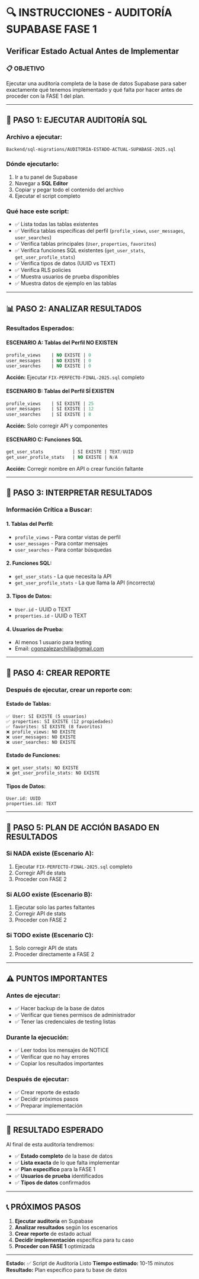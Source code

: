 # 🔍 INSTRUCCIONES - AUDITORÍA SUPABASE FASE 1
## Verificar Estado Actual Antes de Implementar

### 📋 OBJETIVO
Ejecutar una auditoría completa de la base de datos Supabase para saber exactamente qué tenemos implementado y qué falta por hacer antes de proceder con la FASE 1 del plan.

---

## 🚀 PASO 1: EJECUTAR AUDITORÍA SQL

### **Archivo a ejecutar:**
`Backend/sql-migrations/AUDITORIA-ESTADO-ACTUAL-SUPABASE-2025.sql`

### **Dónde ejecutarlo:**
1. Ir a tu panel de Supabase
2. Navegar a **SQL Editor**
3. Copiar y pegar todo el contenido del archivo
4. Ejecutar el script completo

### **Qué hace este script:**
- ✅ Lista todas las tablas existentes
- ✅ Verifica tablas específicas del perfil (`profile_views`, `user_messages`, `user_searches`)
- ✅ Verifica tablas principales (`User`, `properties`, `favorites`)
- ✅ Verifica funciones SQL existentes (`get_user_stats`, `get_user_profile_stats`)
- ✅ Verifica tipos de datos (UUID vs TEXT)
- ✅ Verifica RLS policies
- ✅ Muestra usuarios de prueba disponibles
- ✅ Muestra datos de ejemplo en las tablas

---

## 📊 PASO 2: ANALIZAR RESULTADOS

### **Resultados Esperados:**

#### **ESCENARIO A: Tablas del Perfil NO EXISTEN**
```sql
profile_views    | NO EXISTE | 0
user_messages    | NO EXISTE | 0  
user_searches    | NO EXISTE | 0
```
**Acción:** Ejecutar `FIX-PERFECTO-FINAL-2025.sql` completo

#### **ESCENARIO B: Tablas del Perfil SÍ EXISTEN**
```sql
profile_views    | SÍ EXISTE | 25
user_messages    | SÍ EXISTE | 12
user_searches    | SÍ EXISTE | 8
```
**Acción:** Solo corregir API y componentes

#### **ESCENARIO C: Funciones SQL**
```sql
get_user_stats           | SÍ EXISTE | TEXT/UUID
get_user_profile_stats   | NO EXISTE | N/A
```
**Acción:** Corregir nombre en API o crear función faltante

---

## 🎯 PASO 3: INTERPRETAR RESULTADOS

### **Información Crítica a Buscar:**

#### **1. Tablas del Perfil:**
- `profile_views` - Para contar vistas de perfil
- `user_messages` - Para contar mensajes
- `user_searches` - Para contar búsquedas

#### **2. Funciones SQL:**
- `get_user_stats` - La que necesita la API
- `get_user_profile_stats` - La que llama la API (incorrecta)

#### **3. Tipos de Datos:**
- `User.id` - UUID o TEXT
- `properties.id` - UUID o TEXT

#### **4. Usuarios de Prueba:**
- Al menos 1 usuario para testing
- Email: cgonzalezarchilla@gmail.com

---

## 📝 PASO 4: CREAR REPORTE

### **Después de ejecutar, crear un reporte con:**

#### **Estado de Tablas:**
```
✅ User: SÍ EXISTE (5 usuarios)
✅ properties: SÍ EXISTE (12 propiedades)  
✅ favorites: SÍ EXISTE (8 favoritos)
❌ profile_views: NO EXISTE
❌ user_messages: NO EXISTE
❌ user_searches: NO EXISTE
```

#### **Estado de Funciones:**
```
❌ get_user_stats: NO EXISTE
❌ get_user_profile_stats: NO EXISTE
```

#### **Tipos de Datos:**
```
User.id: UUID
properties.id: TEXT
```

---

## 🚀 PASO 5: PLAN DE ACCIÓN BASADO EN RESULTADOS

### **Si NADA existe (Escenario A):**
1. Ejecutar `FIX-PERFECTO-FINAL-2025.sql` completo
2. Corregir API de stats
3. Proceder con FASE 2

### **Si ALGO existe (Escenario B):**
1. Ejecutar solo las partes faltantes
2. Corregir API de stats
3. Proceder con FASE 2

### **Si TODO existe (Escenario C):**
1. Solo corregir API de stats
2. Proceder directamente a FASE 2

---

## ⚠️ PUNTOS IMPORTANTES

### **Antes de ejecutar:**
- ✅ Hacer backup de la base de datos
- ✅ Verificar que tienes permisos de administrador
- ✅ Tener las credenciales de testing listas

### **Durante la ejecución:**
- ✅ Leer todos los mensajes de NOTICE
- ✅ Verificar que no hay errores
- ✅ Copiar los resultados importantes

### **Después de ejecutar:**
- ✅ Crear reporte de estado
- ✅ Decidir próximos pasos
- ✅ Preparar implementación

---

## 🎯 RESULTADO ESPERADO

Al final de esta auditoría tendremos:
- ✅ **Estado completo** de la base de datos
- ✅ **Lista exacta** de lo que falta implementar
- ✅ **Plan específico** para la FASE 1
- ✅ **Usuarios de prueba** identificados
- ✅ **Tipos de datos** confirmados

---

## 📞 PRÓXIMOS PASOS

1. **Ejecutar auditoría** en Supabase
2. **Analizar resultados** según los escenarios
3. **Crear reporte** de estado actual
4. **Decidir implementación** específica para tu caso
5. **Proceder con FASE 1** optimizada

---

**Estado:** ✅ Script de Auditoría Listo
**Tiempo estimado:** 10-15 minutos
**Resultado:** Plan específico para tu base de datos
